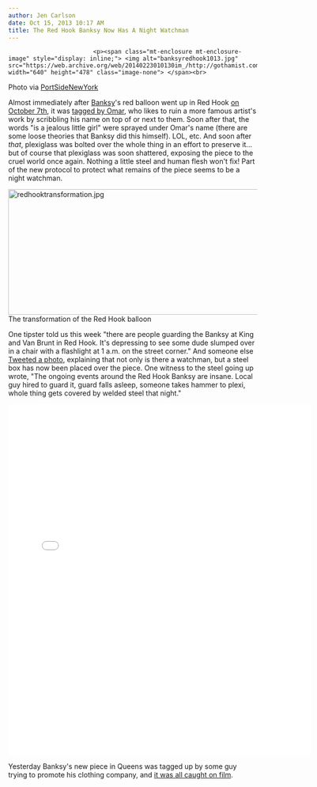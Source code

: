 ```yaml
---
author: Jen Carlson
date: Oct 15, 2013 10:17 AM
title: The Red Hook Banksy Now Has A Night Watchman
---
```



                            
                            
                            
                            <p><span class="mt-enclosure mt-enclosure-image" style="display: inline;"> <img alt="banksyredhook1013.jpg" src="https://web.archive.org/web/20140223010130im_/http://gothamist.com/attachments/arts_jen/banksyredhook1013.jpg" width="640" height="478" class="image-none"> </span><br>
<span class="photo_caption">Photo via <a href="https://web.archive.org/web/20140223010130/https://twitter.com/PortSideNewYork/status/389942530491441152">PortSideNewYork</a></span></p>

<p>Almost immediately after <a href="https://web.archive.org/web/20140223010130/http://gothamist.com/tags/banksy">Banksy</a>&apos;s red balloon went up in Red Hook <a href="https://web.archive.org/web/20140223010130/http://gothamist.com/2013/10/07/photos_banksys_broken_heart_balloon.php">on October 7th</a>, it was <a href="https://web.archive.org/web/20140223010130/http://gothamist.com/2013/10/08/the_guy_who_keeps_tagging_the_banks.php">tagged by Omar</a>, who likes to ruin a more famous artist&apos;s work by scribbling his name on top of or next to them. Soon after that, the words &quot;is a jealous little girl&quot; were sprayed under Omar&apos;s name (there are some loose theories that Banksy did this himself). LOL, etc. And soon after <em>that</em>, plexiglass was bolted over the whole thing in an effort to preserve it... but of course that plexiglass was soon shattered, exposing the piece to the cruel world once again. Nothing a little steel and human flesh won&apos;t fix! Part of the new protocol to protect what remains of the piece seems to be a night watchman.</p>

<p><span class="mt-enclosure mt-enclosure-image" style="display: inline;"> <img alt="redhooktransformation.jpg" src="https://web.archive.org/web/20140223010130im_/http://gothamist.com/attachments/arts_jen/redhooktransformation.jpg" width="640" height="254" class="image-none"> </span><br>
<span class="photo_caption">The transformation of the Red Hook balloon</span></p>

<p>One tipster told us this week &quot;there are people guarding the Banksy at King and Van Brunt in Red Hook. It&apos;s depressing to see some dude slumped over in a chair with a flashlight at 1 a.m. on the street corner.&quot; And someone else <a href="https://web.archive.org/web/20140223010130/https://twitter.com/PortSideNewYork/status/389942530491441152">Tweeted a photo</a>, explaining that not only is there a watchman, but a steel box has now been placed over the piece. One witness to the steel going up wrote, &quot;The ongoing events around the Red Hook Banksy are insane. Local guy hired to guard it, guard falls asleep, someone takes hammer to plexi, whole thing gets covered by welded steel that night.&quot;</p>

<center><iframe src="//web.archive.org/web/20140223010130if_/http://instagram.com/p/fcyYjwFAcR/embed/" width="612" height="710" frameborder="0" scrolling="no" allowtransparency="true"></iframe></center>

<p>Yesterday Banksy&apos;s new piece in Queens was tagged up by some guy trying to promote his clothing company, and <a href="https://web.archive.org/web/20140223010130/http://gothamist.com/2013/10/14/video_photos_banksys_woodside_piece.php#photo-1">it was all caught on film</a>.</p>
                            
                            
                            